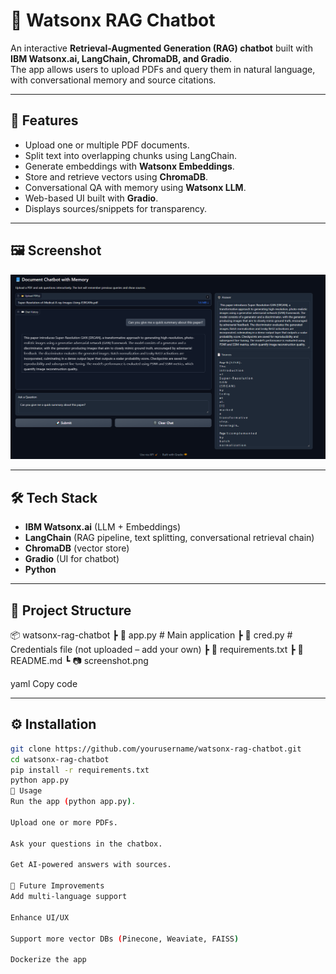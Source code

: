 # 📘 Watsonx RAG Chatbot

An interactive **Retrieval-Augmented Generation (RAG) chatbot** built with **IBM Watsonx.ai, LangChain, ChromaDB, and Gradio**.  
The app allows users to upload PDFs and query them in natural language, with conversational memory and source citations.  

---

## 🚀 Features
- Upload one or multiple PDF documents.
- Split text into overlapping chunks using LangChain.
- Generate embeddings with **Watsonx Embeddings**.
- Store and retrieve vectors using **ChromaDB**.
- Conversational QA with memory using **Watsonx LLM**.
- Web-based UI built with **Gradio**.
- Displays sources/snippets for transparency.

---

## 🖼️ Screenshot
![App Screenshot](screenshot.png)

---

## 🛠️ Tech Stack
- **IBM Watsonx.ai** (LLM + Embeddings)
- **LangChain** (RAG pipeline, text splitting, conversational retrieval chain)
- **ChromaDB** (vector store)
- **Gradio** (UI for chatbot)
- **Python**

---

## 📂 Project Structure
📦 watsonx-rag-chatbot
┣ 📜 app.py # Main application
┣ 📜 cred.py # Credentials file (not uploaded – add your own)
┣ 📜 requirements.txt
┣ 📜 README.md
┗ 📷 screenshot.png

yaml
Copy code

---

## ⚙️ Installation
```bash
git clone https://github.com/yourusername/watsonx-rag-chatbot.git
cd watsonx-rag-chatbot
pip install -r requirements.txt
python app.py
📖 Usage
Run the app (python app.py).

Upload one or more PDFs.

Ask your questions in the chatbox.

Get AI-powered answers with sources.

🔮 Future Improvements
Add multi-language support

Enhance UI/UX

Support more vector DBs (Pinecone, Weaviate, FAISS)

Dockerize the app
